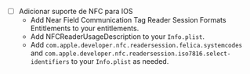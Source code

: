 - [ ] Adicionar suporte de NFC para IOS
    - Add Near Field Communication Tag Reader Session Formats Entitlements to your entitlements.
    - Add NFCReaderUsageDescription to your `Info.plist`.
    - Add `com.apple.developer.nfc.readersession.felica.systemcodes` and `com.apple.developer.nfc.readersession.iso7816.select-identifiers` to your `Info.plist` as needed.
